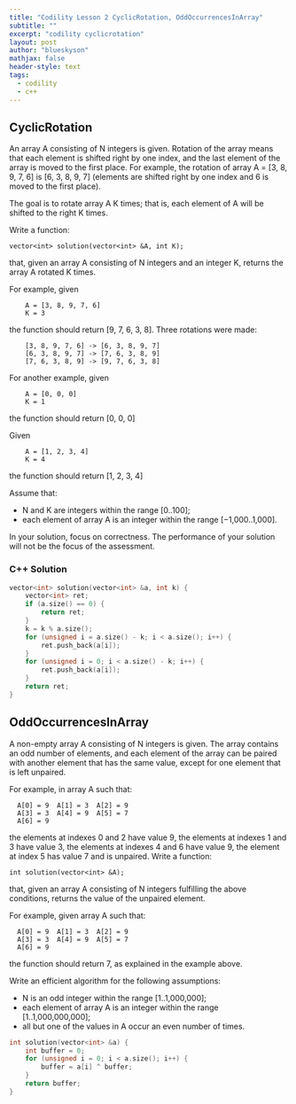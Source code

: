 ```yaml
---
title: "Codility Lesson 2 CyclicRotation, OddOccurrencesInArray"
subtitle: ""
excerpt: "codility cyclicrotation"
layout: post
author: "blueskyson"
mathjax: false
header-style: text
tags:
  - codility
  - c++
---
```


## CyclicRotation

An array A consisting of N integers is given. Rotation of the array means that each element is shifted right by one index, and the last element of the array is moved to the first place. For example, the rotation of array A = [3, 8, 9, 7, 6] is [6, 3, 8, 9, 7] (elements are shifted right by one index and 6 is moved to the first place).

The goal is to rotate array A K times; that is, each element of A will be shifted to the right K times.

Write a function:

```non
vector<int> solution(vector<int> &A, int K);
```

that, given an array A consisting of N integers and an integer K, returns the array A rotated K times.

For example, given

```non
    A = [3, 8, 9, 7, 6]
    K = 3
```

the function should return [9, 7, 6, 3, 8]. Three rotations were made:

```non
    [3, 8, 9, 7, 6] -> [6, 3, 8, 9, 7]
    [6, 3, 8, 9, 7] -> [7, 6, 3, 8, 9]
    [7, 6, 3, 8, 9] -> [9, 7, 6, 3, 8]
```

For another example, given

```non
    A = [0, 0, 0]
    K = 1
```

the function should return [0, 0, 0]

Given

```non
    A = [1, 2, 3, 4]
    K = 4
```

the function should return [1, 2, 3, 4]

Assume that:
- N and K are integers within the range [0..100];
- each element of array A is an integer within the range [−1,000..1,000].

In your solution, focus on correctness. The performance of your solution will not be the focus of the assessment.

### C++ Solution

```cpp
vector<int> solution(vector<int> &a, int k) {
    vector<int> ret;
    if (a.size() == 0) {
        return ret;
    }
    k = k % a.size();
    for (unsigned i = a.size() - k; i < a.size(); i++) {
        ret.push_back(a[i]);
    }
    for (unsigned i = 0; i < a.size() - k; i++) {
        ret.push_back(a[i]);
    }
    return ret;
}
```

## OddOccurrencesInArray

A non-empty array A consisting of N integers is given. The array contains an odd number of elements, and each element of the array can be paired with another element that has the same value, except for one element that is left unpaired.

For example, in array A such that:

```non
  A[0] = 9  A[1] = 3  A[2] = 9
  A[3] = 3  A[4] = 9  A[5] = 7
  A[6] = 9
```

the elements at indexes 0 and 2 have value 9,
the elements at indexes 1 and 3 have value 3,
the elements at indexes 4 and 6 have value 9,
the element at index 5 has value 7 and is unpaired.
Write a function:

```non
int solution(vector<int> &A);
```

that, given an array A consisting of N integers fulfilling the above conditions, returns the value of the unpaired element.

For example, given array A such that:

```non
  A[0] = 9  A[1] = 3  A[2] = 9
  A[3] = 3  A[4] = 9  A[5] = 7
  A[6] = 9
```

the function should return 7, as explained in the example above.

Write an efficient algorithm for the following assumptions:

- N is an odd integer within the range [1..1,000,000];
- each element of array A is an integer within the range [1..1,000,000,000];
- all but one of the values in A occur an even number of times.

```cpp
int solution(vector<int> &a) {
    int buffer = 0;
    for (unsigned i = 0; i < a.size(); i++) {
        buffer = a[i] ^ buffer;
    }
    return buffer;
}
```